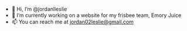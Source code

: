 - 👋 Hi, I’m @jordanlleslie
- 🌱 I’m currently working on a website for my frisbee team, Emory Juice
- 📫 You can reach me at jordan02leslie@gmail.com

<!---
jordanlleslie/jordanlleslie is a ✨ special ✨ repository because its `README.md` (this file) appears on your GitHub profile.
You can click the Preview link to take a look at your changes.
--->
